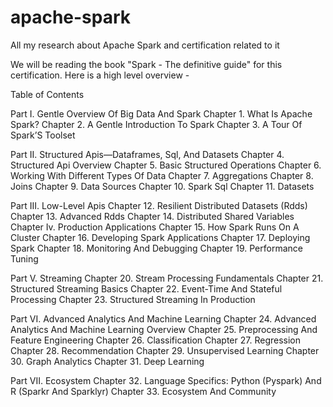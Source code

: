 # apache-spark
All my research about Apache Spark and certification related to it 



We will be reading the book  "Spark - The definitive guide" for this certification. Here is a high level overview - 

Table of Contents

Part I. Gentle Overview Of Big Data And Spark
Chapter 1. What Is Apache Spark?
Chapter 2. A Gentle Introduction To Spark
Chapter 3. A Tour Of Spark’S Toolset

Part II. Structured Apis—Dataframes, Sql, And Datasets
Chapter 4. Structured Api Overview
Chapter 5. Basic Structured Operations
Chapter 6. Working With Different Types Of Data
Chapter 7. Aggregations
Chapter 8. Joins
Chapter 9. Data Sources
Chapter 10. Spark Sql
Chapter 11. Datasets

Part III. Low-Level Apis
Chapter 12. Resilient Distributed Datasets (Rdds)
Chapter 13. Advanced Rdds
Chapter 14. Distributed Shared Variables
Chapter Iv. Production Applications
Chapter 15. How Spark Runs On A Cluster
Chapter 16. Developing Spark Applications
Chapter 17. Deploying Spark
Chapter 18. Monitoring And Debugging
Chapter 19. Performance Tuning

Part V. Streaming
Chapter 20. Stream Processing Fundamentals
Chapter 21. Structured Streaming Basics
Chapter 22. Event-Time And Stateful Processing
Chapter 23. Structured Streaming In Production

Part VI. Advanced Analytics And Machine Learning
Chapter 24. Advanced Analytics And Machine Learning Overview
Chapter 25. Preprocessing And Feature Engineering
Chapter 26. Classification
Chapter 27. Regression
Chapter 28. Recommendation
Chapter 29. Unsupervised Learning
Chapter 30. Graph Analytics
Chapter 31. Deep Learning

Part VII. Ecosystem
Chapter 32. Language Specifics: Python (Pyspark) And R (Sparkr And Sparklyr)
Chapter 33. Ecosystem And Community


